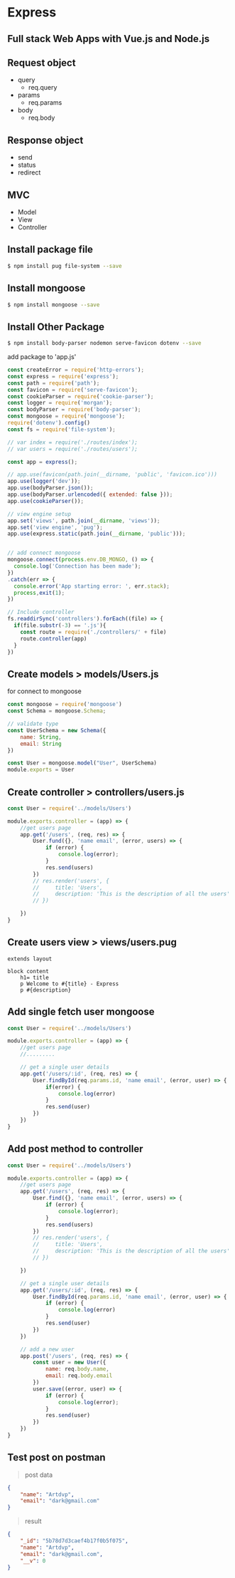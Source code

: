 # Express

## Full stack Web Apps with Vue.js and Node.js

## Request object

- query
    - req.query
- params
    - req.params
- body
    - req.body

## Response object

- send
- status
- redirect

## MVC

- Model
- View
- Controller

## Install package file

```sh
$ npm install pug file-system --save
```

## Install mongoose

```sh
$ npm install mongoose --save
```

## Install Other Package

```sh
$ npm install body-parser nodemon serve-favicon dotenv --save
```

add package to 'app.js'

```js
const createError = require('http-errors');
const express = require('express');
const path = require('path');
const favicon = require('serve-favicon');
const cookieParser = require('cookie-parser');
const logger = require('morgan');
const bodyParser = require('body-parser');
const mongoose = require('mongoose');
require('dotenv').config()
const fs = require('file-system');

// var index = require('./routes/index');
// var users = require('./routes/users');

const app = express();

// app.use(favicon(path.join(__dirname, 'public', 'favicon.ico')))
app.use(logger('dev'));
app.use(bodyParser.json());
app.use(bodyParser.urlencoded({ extended: false }));
app.use(cookieParser());

// view engine setup
app.set('views', path.join(__dirname, 'views'));
app.set('view engine', 'pug');
app.use(express.static(path.join(__dirname, 'public')));


// add connect mongoose
mongoose.connect(process.env.DB_MONGO, () => {
  console.log('Connection has been made');
})
.catch(err => {
  console.error('App starting error: ', err.stack);
  process,exit(1);
})

// Include controller
fs.readdirSync('controllers').forEach((file) => {
  if(file.substr(-3) == '.js'){
    const route = require('./controllers/' + file)
    route.controller(app)
  }
})
```

## Create models > models/Users.js

for connect to mongoose

```js
const mongoose = require('mongoose')
const Schema = mongoose.Schema;

// validate type
const UserSchema = new Schema({
    name: String,
    email: String
})

const User = mongoose.model("User", UserSchema)
module.exports = User
```

## Create controller > controllers/users.js

```js
const User = require('../models/Users')

module.exports.controller = (app) => {
    //get users page
    app.get('/users', (req, res) => {
        User.fund({}, 'name email', (error, users) => {
            if (error) {
                console.log(error);
            }
            res.send(users)
        })
        // res.render('users', {
        //     title: 'Users',
        //     description: 'This is the description of all the users'
        // })

    })
}
```

## Create users view > views/users.pug

```pug
extends layout

block content
    h1= title
    p Welcome to #{title} - Express
    p #{description}
```

## Add single fetch user mongoose

```js
const User = require('../models/Users')

module.exports.controller = (app) => {
    //get users page
    //.........

    // get a single user details
    app.get('/users/:id', (req, res) => {
        User.findById(req.params.id, 'name email', (error, user) => {
            if(error) {
                console.log(error)
            }
            res.send(user)
        })
    })
}
```

## Add post method to controller

```js
const User = require('../models/Users')

module.exports.controller = (app) => {
    //get users page
    app.get('/users', (req, res) => {
        User.find({}, 'name email', (error, users) => {
            if (error) {
                console.log(error);
            }
            res.send(users)
        })
        // res.render('users', {
        //     title: 'Users',
        //     description: 'This is the description of all the users'
        // })

    })

    // get a single user details
    app.get('/users/:id', (req, res) => {
        User.findById(req.params.id, 'name email', (error, user) => {
            if (error) {
                console.log(error)
            }
            res.send(user)
        })
    })

    // add a new user
    app.post('/users', (req, res) => {
        const user = new User({
            name: req.body.name,
            email: req.body.email
        })
        user.save((error, user) => {
            if (error) {
                console.log(error);
            }
            res.send(user)
        })
    })
}
```

## Test post on postman

> post data 

```json
{
	"name": "Artdvp",
	"email": "dark@gmail.com"
}
```

> result

```json
{
    "_id": "5b78d7d3caef4b17f0b5f075",
    "name": "Artdvp",
    "email": "dark@gmail.com",
    "__v": 0
}
```

